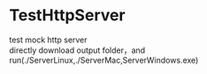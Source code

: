 # TestHttpServer
test mock http server<br/>
directly download output folder，and run(./ServerLinux,./ServerMac,ServerWindows.exe)
